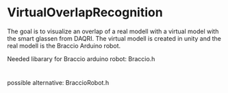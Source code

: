 # VirtualOverlapRecognition
The goal is to visualize an overlap of a real modell with a virtual model with the smart glassen from DAQRI. The virtual modell is created in unity and the real modell is the Braccio Arduino robot. 

Needed libarary for Braccio arduino robot: 
Braccio.h
#
possible alternative: BraccioRobot.h
